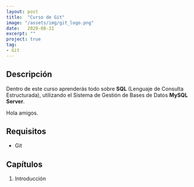 ```yaml
---
layout: post
title:  "Curso de Git"
image: "/assets/img/git_logo.png"
date:   2020-08-31
excerpt: ""
project: true
tag:
- Git
---
```


## Descripción

Dentro de este curso aprenderás todo sobre **SQL** (Lenguaje de Consulta Estructurada), utilizando el Sistema de Gestión de Bases de Datos **MySQL Server**.

Hola amigos.

## Requisitos

* Git

## Capítulos

1. Introducción

